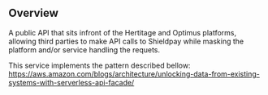 ## Overview

A public API that sits infront of the Hertitage and Optimus platforms, allowing third parties to make API calls to Shieldpay while masking the platform and/or service handling the requets.

This service implements the pattern described bellow: https://aws.amazon.com/blogs/architecture/unlocking-data-from-existing-systems-with-serverless-api-facade/
